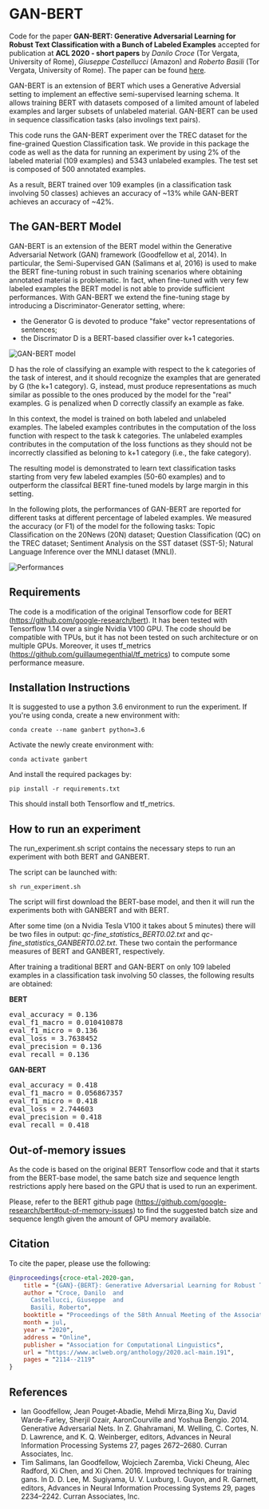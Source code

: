 # GAN-BERT

Code for the paper **GAN-BERT: Generative Adversarial Learning for Robust Text Classification with a Bunch of Labeled Examples** accepted for publication at **ACL 2020 - short papers** by *Danilo Croce* (Tor Vergata, University of Rome), *Giuseppe Castellucci* (Amazon) and *Roberto Basili* (Tor Vergata, University of Rome). The paper can be found [here](https://www.aclweb.org/anthology/2020.acl-main.191.pdf).

GAN-BERT is an extension of BERT which uses a Generative Adversial setting to implement an effective semi-supervised learning schema. It allows training BERT with datasets composed of a limited amount of labeled examples and larger subsets of unlabeled material. 
GAN-BERT can be used in sequence classification tasks (also involings text pairs). 

This code runs the GAN-BERT experiment over the TREC dataset for the fine-grained Question Classification task. We provide in this package the code as well as the data for running an experiment by using 2% of the labeled material (109 examples) and 5343 unlabeled examples.
The test set is composed of 500 annotated examples.

As a result, BERT trained over 109 examples (in a classification task involving 50 classes) achieves an accuracy of ~13% while GAN-BERT achieves an accuracy of ~42%.

## The GAN-BERT Model

GAN-BERT is an extension of the BERT model within the Generative Adversarial Network (GAN) framework (Goodfellow et al, 2014). In particular, the Semi-Supervised GAN (Salimans et al, 2016) is used to make the BERT fine-tuning robust in such training scenarios where obtaining annotated material is problematic. In fact, when fine-tuned with very few labeled examples the BERT model is not able to provide sufficient performances. With GAN-BERT we extend the fine-tuning stage by introducing a Discriminator-Generator setting, where:

- the Generator G is devoted to produce "fake" vector representations of sentences;
- the Discrimator D is a BERT-based classifier over k+1 categories.

![GAN-BERT model](https://github.com/crux82/ganbert/raw/master/ganbert.jpg)

D has the role of classifying an example with respect to the k categories of the task of interest, and it should recognize the examples that are generated by G (the k+1 category). 
G, instead, must produce representations as much similar as possible to the ones produced by the model for the "real" examples. G is penalized when D correctly classify an example as fake.

In this context, the model is trained on both labeled and unlabeled examples. The labeled examples contributes in the computation of the loss function with respect to the task k categories. The unlabeled examples contributes in the computation of the loss functions as they should not be incorrectly classified as beloning to k+1 category (i.e., the fake category).

The resulting model is demonstrated to learn text classification tasks starting from very few labeled examples (50-60 examples) and to outperform the classifcal BERT fine-tuned models by large margin in this setting.

In the following plots, the performances of GAN-BERT are reported for different tasks at different percentage of labeled examples. We measured the accuracy (or F1) of the model for the following tasks: Topic Classification on the 20News (20N) dataset; Question Classification (QC) on the TREC dataset; Sentiment Analysis on the SST dataset (SST-5); Natural Language Inference over the MNLI dataset (MNLI).

![Performances](https://github.com/crux82/ganbert/raw/master/ganbert_performances.png)

## Requirements

The code is a modification of the original Tensorflow code for BERT (https://github.com/google-research/bert).
It has been tested with Tensorflow 1.14 over a single Nvidia V100 GPU. The code should be compatible with TPUs, but it has not been tested on such architecture or on multiple GPUs.
Moreover, it uses tf_metrics (https://github.com/guillaumegenthial/tf_metrics) to compute some performance measure.

## Installation Instructions
It is suggested to use a python 3.6 environment to run the experiment.
If you're using conda, create a new environment with:

```
conda create --name ganbert python=3.6
```

Activate the newly create environment with:

```
conda activate ganbert
```

And install the required packages by:

```
pip install -r requirements.txt
```

This should install both Tensorflow and tf_metrics.

## How to run an experiment

The run_experiment.sh script contains the necessary steps to run an experiment with both BERT and GANBERT.

The script can be launched with:

```
sh run_experiment.sh
```

The script will first download the BERT-base model, and then it will run the experiments both with GANBERT and with BERT.

After some time (on a Nvidia Tesla V100 it takes about 5 minutes) there will be two files in output: *qc-fine_statistics_BERT0.02.txt* and *qc-fine_statistics_GANBERT0.02.txt*. These two contain the performance measures of BERT and GANBERT, respectively. 

After training a traditional BERT and GAN-BERT on only 109 labeled examples in a classification task involving 50 classes, the following results are obtained:

**BERT**
<pre>
eval_accuracy = 0.136 
eval_f1_macro = 0.010410878 
eval_f1_micro = 0.136 
eval_loss = 3.7638452 
eval_precision = 0.136 
eval_recall = 0.136 
</pre>

**GAN-BERT**
<pre>
eval_accuracy = 0.418 
eval_f1_macro = 0.056867357 
eval_f1_micro = 0.418
eval_loss = 2.744603 
eval_precision = 0.418
eval_recall = 0.418
</pre>


## Out-of-memory issues

As the code is based on the original BERT Tensorflow code and that it starts from the BERT-base model, the same batch size and sequence length restrictions apply here based on the GPU that is used to run an experiment.

Please, refer to the BERT github page (https://github.com/google-research/bert#out-of-memory-issues) to find the suggested batch size and sequence length given the amount of GPU memory available.

## Citation

To cite the paper, please use the following:

```bibtex
@inproceedings{croce-etal-2020-gan,
    title = "{GAN}-{BERT}: Generative Adversarial Learning for Robust Text Classification with a Bunch of Labeled Examples",
    author = "Croce, Danilo  and
      Castellucci, Giuseppe  and
      Basili, Roberto",
    booktitle = "Proceedings of the 58th Annual Meeting of the Association for Computational Linguistics",
    month = jul,
    year = "2020",
    address = "Online",
    publisher = "Association for Computational Linguistics",
    url = "https://www.aclweb.org/anthology/2020.acl-main.191",
    pages = "2114--2119"
}
```


## References
- Ian Goodfellow, Jean Pouget-Abadie, Mehdi Mirza,Bing Xu, David Warde-Farley, Sherjil Ozair, AaronCourville and Yoshua Bengio. 2014. Generative Adversarial Nets. In Z. Ghahramani, M.  Welling, C. Cortes, N. D. Lawrence, and K. Q. Weinberger, editors, Advances in Neural Information Processing Systems 27, pages 2672–2680. Curran Associates, Inc.
- Tim Salimans, Ian Goodfellow, Wojciech Zaremba, Vicki Cheung, Alec Radford, Xi Chen, and Xi Chen. 2016. Improved techniques for training gans. In D. D. Lee, M. Sugiyama, U. V. Luxburg, I. Guyon, and R. Garnett, editors, Advances in Neural Information Processing Systems 29, pages 2234–2242. Curran Associates, Inc.
